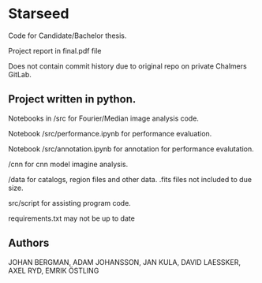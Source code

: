 # Starseed

Code for Candidate/Bachelor thesis.

Project report in final.pdf file

Does not contain commit history due to original repo on private Chalmers GitLab.

## Project written in python.

Notebooks in /src for Fourier/Median image analysis code.

Notebook /src/performance.ipynb for performance evaluation.

Notebook /src/annotation.ipynb for annotation for performance evalutation.

/cnn for cnn model imagine analysis.

/data for catalogs, region files and other data. .fits files not included to due size.

src/script for assisting program code.

requirements.txt may not be up to date

## Authors

JOHAN BERGMAN, ADAM JOHANSSON, JAN KULA, DAVID LAESSKER, AXEL RYD, EMRIK ÖSTLING
